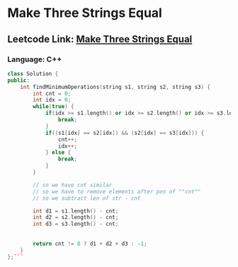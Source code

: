 # Make Three Strings Equal

## Leetcode Link: [Make Three Strings Equal](https://leetcode.com/problems/make-three-strings-equal/)
### Language: C++

```cpp
class Solution {
public:
    int findMinimumOperations(string s1, string s2, string s3) {
        int cnt = 0;
        int idx = 0;
        while(true) {
            if(idx >= s1.length() or idx >= s2.length() or idx >= s3.length()) {
                break;
            }
            if((s1[idx] == s2[idx]) && (s2[idx] == s3[idx])) {
                cnt++;
                idx++;
            } else {
                break;
            }
        }

        // so we have cnt similar
        // so we have to remove elements after pos of ""cnt""
        // so we subtract len of str - cnt

        int d1 = s1.length() - cnt;
        int d2 = s2.length() - cnt;
        int d3 = s3.length() - cnt;
        
        
        return cnt != 0 ? d1 + d2 + d3 : -1;
    }
};```



